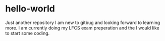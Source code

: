 # hello-world
Just another repository
I am new to gitbug and looking forward to learning more.
I am currently doing my LFCS exam preperation and the I would like to start some coding.

